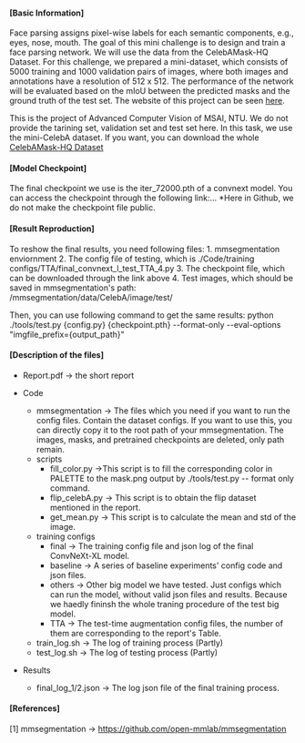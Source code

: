 #### [Basic Information]

Face parsing assigns pixel-wise labels for each semantic components, e.g., eyes, nose, mouth. The goal of this mini challenge is to design and train a face parsing network. We will use the data from the CelebAMask-HQ Dataset. For this challenge, we prepared a mini-dataset, which consists of 5000 training and 1000 validation pairs of images, where both images and annotations have a resolution of 512 x 512.
The performance of the network will be evaluated based on the mIoU between the predicted masks and the ground truth of the test set. The website of this project can be seen [here](https://codalab.lisn.upsaclay.fr/competitions/1945?secret_key=a47e8cdb-3ad0-45cc-b182-13fa9ae81616).

This is the project of Advanced Computer Vision of MSAI, NTU.
We do not provide the tarining set, validation set and test set here. In this task, we use the mini-CelebA dataset. If you want, you can download the whole [CelebAMask-HQ Dataset](https://github.com/switchablenorms/CelebAMask-HQ)

#### [Model Checkpoint]

The final checkpoint we use is the iter_72000.pth of a convnext model.
You can access the checkpoint through the following link:...
*Here in Github, we do not make the checkpoint file public.

#### [Result Reproduction]

To reshow the final results, you need following files:
    1. mmsegmentation enviornment
    2. The config file of testing, which is ./Code/training configs/TTA/final_convnext_l_test_TTA_4.py
    3. The checkpoint file, which can be downloaded through the link above
    4. Test images, which should be saved in mmsegmentation's path: /mmsegmentation/data/CelebA/image/test/

Then, you can use following command to get the same results:
python ./tools/test.py {config.py} {checkpoint.pth} --format-only --eval-options "imgfile_prefix={output_path}"

#### [Description of the files]

- Report.pdf -> the short report

- Code
  - mmsegmentation -> The files which you need if you want to run the config files. Contain the dataset configs. If you want to use this, you can directly copy it to the root path of your mmsegmentation. The images, masks, and pretrained checkpoints are deleted, only path remain.
  - scripts
    - fill_color.py ->This script is to fill the corresponding color in PALETTE to the mask.png output by ./tools/test.py -- format only command.
    - flip_celebA.py -> This script is to obtain the flip dataset mentioned in the report.
    - get_mean.py -> This script is to calculate the mean and std of the image.
  - training configs
    - final -> The training config file and json log of the final ConvNeXt-XL model.
    - baseline -> A series of baseline experiments' config code and json files.
    - others -> Other big model we have tested. Just configs which can run the model, without valid json files and results. Because we haedly fininsh the whole traning procedure of the test big model.
    - TTA -> The test-time augmentation config files, the number of them are corresponding to the report's Table.
  - train_log.sh -> The log of training process (Partly)
  - test_log.sh -> The log of testing process (Partly)

- Results
  - final_log_1/2.json -> The log json file of the final training process.

#### [References]

[1] mmsegmentation -> <https://github.com/open-mmlab/mmsegmentation>
